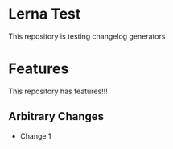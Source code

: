 # Lerna Test

This repository is testing changelog generators

# Features

This repository has features!!!

## Arbitrary Changes
- Change 1
